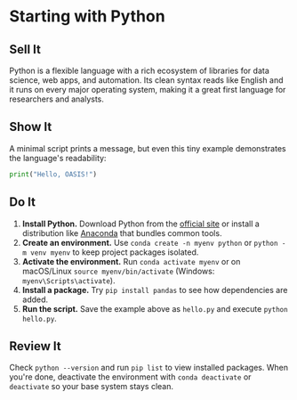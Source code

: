 # Starting with Python

## Sell It
Python is a flexible language with a rich ecosystem of libraries for data
science, web apps, and automation. Its clean syntax reads like English and it
runs on every major operating system, making it a great first language for
researchers and analysts.

## Show It
A minimal script prints a message, but even this tiny example demonstrates the
language's readability:

```python
print("Hello, OASIS!")
```

## Do It
1. **Install Python.** Download Python from the
   [official site](https://www.python.org/) or install a distribution like
   [Anaconda](https://www.anaconda.com/download) that bundles common tools.
2. **Create an environment.** Use `conda create -n myenv python` or
   `python -m venv myenv` to keep project packages isolated.
3. **Activate the environment.** Run `conda activate myenv` or on macOS/Linux
   `source myenv/bin/activate` (Windows: `myenv\Scripts\activate`).
4. **Install a package.** Try `pip install pandas` to see how dependencies are
   added.
5. **Run the script.** Save the example above as `hello.py` and execute
   `python hello.py`.

## Review It
Check `python --version` and run `pip list` to view installed packages. When
you're done, deactivate the environment with `conda deactivate` or
`deactivate` so your base system stays clean.

